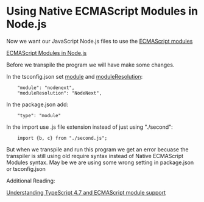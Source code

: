 # Using Native ECMAScript Modules in Node.js

Now we want our JavaScript Node.js files to use the [ECMAScript modules](https://nodejs.org/api/esm.html#modules-ecmascript-modules)

[ECMAScript Modules in Node.js](https://www.typescriptlang.org/docs/handbook/esm-node.html)

Before we transpile the program we will have make some changes.

In the tsconfig.json set [module](https://www.typescriptlang.org/tsconfig#module) and [moduleResolution](https://www.typescriptlang.org/tsconfig#moduleResolution):

        "module": "nodenext",
        "moduleResolution": "NodeNext", 

In the package.json add:

        "type": "module"

In the import use .js file extension instead of just using "./second":

        import {b, c} from "./second.js";


But when we transpile and run this program we get an error becuase the transpiler is still using old require syntax instead of Native ECMAScript Modules syntax. May be we are using some wrong setting in package.json or tsconfig.json


Additional Reading:

[Understanding TypeScript 4.7 and ECMAScript module support](https://blog.logrocket.com/typescript-4-7-ecmascript-module-support/)